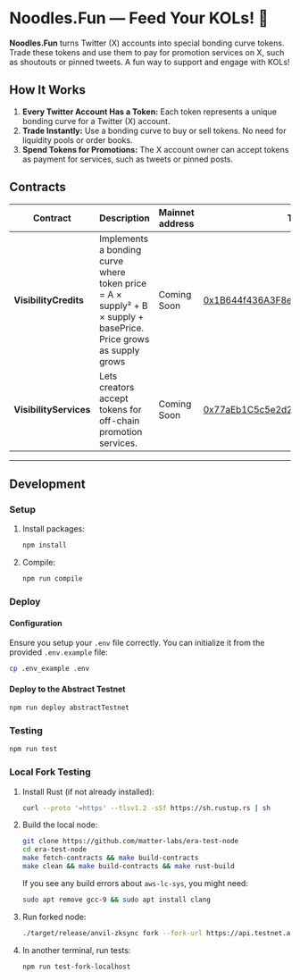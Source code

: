 # Noodles.Fun — Feed Your KOLs! 🍜

**Noodles.Fun** turns Twitter (X) accounts into special bonding curve tokens. Trade these tokens and use them to pay for promotion services on X, such as shoutouts or pinned tweets. A fun way to support and engage with KOLs!

## How It Works

1. **Every Twitter Account Has a Token:** Each token represents a unique bonding curve for a Twitter (X) account.
2. **Trade Instantly:** Use a bonding curve to buy or sell tokens. No need for liquidity pools or order books.
3. **Spend Tokens for Promotions:** The X account owner can accept tokens as payment for services, such as tweets or pinned posts.

## Contracts

|Contract|Description|Mainnet address|Testnet address|
|--------|--------------------|---------------|---------------|
| **VisibilityCredits**  | Implements a bonding curve where token price = A × supply² + B × supply + basePrice. Price grows as supply grows | Coming Soon      | [0x1B644f436A3F8eA250b95577A8cDFD020615c187](https://explorer.testnet.abs.xyz/address/0x1B644f436A3F8eA250b95577A8cDFD020615c187)        |
| **VisibilityServices** | Lets creators accept tokens for off-chain promotion services.                                                   | Coming Soon      | [0x77aEb1C5c5e2d29b0d9278748C7E70178d1Ec1f0](https://explorer.testnet.abs.xyz/address/0x77aEb1C5c5e2d29b0d9278748C7E70178d1Ec1f0#contract)        |

---

## Development

### Setup

1. Install packages:

   ```bash
   npm install
   ```

2. Compile:

   ```bash
   npm run compile
   ```

### Deploy

#### Configuration

Ensure you setup your `.env` file correctly. You can initialize it from the provided `.env.example` file:

   ```bash
   cp .env_example .env
   ```

#### Deploy to the Abstract Testnet

   ```bash
   npm run deploy abstractTestnet
   ```

### Testing

```bash
npm run test
```

### Local Fork Testing

1. Install Rust (if not already installed):

   ```bash
   curl --proto '=https' --tlsv1.2 -sSf https://sh.rustup.rs | sh
   ```

2. Build the local node:

   ```bash
   git clone https://github.com/matter-labs/era-test-node
   cd era-test-node
   make fetch-contracts && make build-contracts
   make clean && make build-contracts && make rust-build
   ```

   If you see any build errors about `aws-lc-sys`, you might need:

   ```bash
   sudo apt remove gcc-9 && sudo apt install clang
   ```

3. Run forked node:

   ```bash
   ./target/release/anvil-zksync fork --fork-url https://api.testnet.abs.xyz --fork-block-number 3558125
   ```

4. In another terminal, run tests:

   ```bash
   npm run test-fork-localhost
   ```
